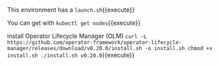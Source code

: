 This environment has a `launch.sh`{{execute}}

You can get with `kubectl get nodes`{{execute}}

install  Operator Lifecycle Manager (OLM)
`curl -L https://github.com/operator-framework/operator-lifecycle-manager/releases/download/v0.20.0/install.sh -o install.sh
chmod +x install.sh
./install.sh v0.20.0`{{execute}}